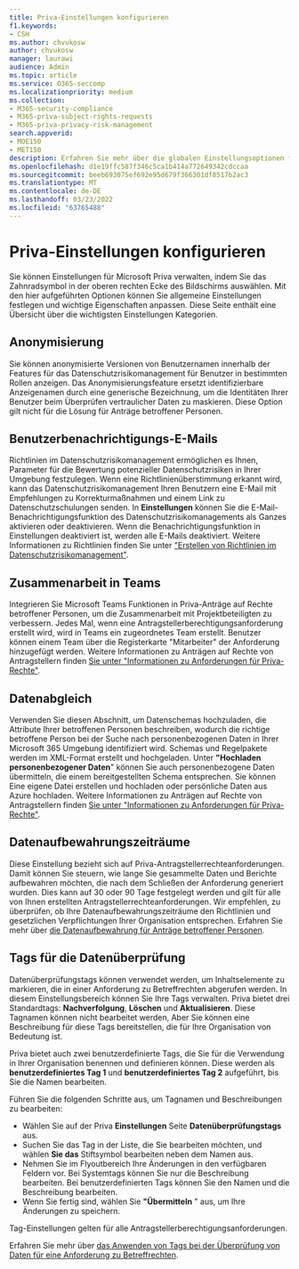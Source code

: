 ```yaml
---
title: Priva-Einstellungen konfigurieren
f1.keywords:
- CSH
ms.author: chvukosw
author: chvukosw
manager: laurawi
audience: Admin
ms.topic: article
ms.service: O365-seccomp
ms.localizationpriority: medium
ms.collection:
- M365-security-compliance
- M365-priva-subject-rights-requests
- M365-priva-privacy-risk-management
search.appverid:
- MOE150
- MET150
description: Erfahren Sie mehr über die globalen Einstellungsoptionen für Microsoft Priva.
ms.openlocfilehash: d1e19ffc587f346c5ca1b414a772649342cdccaa
ms.sourcegitcommit: beeb693075ef692e95d679f366301df8517b2ac3
ms.translationtype: MT
ms.contentlocale: de-DE
ms.lasthandoff: 03/23/2022
ms.locfileid: "63765488"
---
```

# <a name="configure-priva-settings"></a>Priva-Einstellungen konfigurieren

Sie können Einstellungen für Microsoft Priva verwalten, indem Sie das Zahnradsymbol in der oberen rechten Ecke des Bildschirms auswählen. Mit den hier aufgeführten Optionen können Sie allgemeine Einstellungen festlegen und wichtige Eigenschaften anpassen. Diese Seite enthält eine Übersicht über die wichtigsten Einstellungen Kategorien.

## <a name="anonymization"></a>Anonymisierung

Sie können anonymisierte Versionen von Benutzernamen innerhalb der Features für das Datenschutzrisikomanagement für Benutzer in bestimmten Rollen anzeigen. Das Anonymisierungsfeature ersetzt identifizierbare Anzeigenamen durch eine generische Bezeichnung, um die Identitäten Ihrer Benutzer beim Überprüfen vertraulicher Daten zu maskieren. Diese Option gilt nicht für die Lösung für Anträge betroffener Personen.

## <a name="user-notification-emails"></a>Benutzerbenachrichtigungs-E-Mails  

Richtlinien im Datenschutzrisikomanagement ermöglichen es Ihnen, Parameter für die Bewertung potenzieller Datenschutzrisiken in Ihrer Umgebung festzulegen. Wenn eine Richtlinienüberstimmung erkannt wird, kann das Datenschutzrisikomanagement Ihren Benutzern eine E-Mail mit Empfehlungen zu Korrekturmaßnahmen und einem Link zu Datenschutzschulungen senden. In **Einstellungen** können Sie die E-Mail-Benachrichtigungsfunktion des Datenschutzrisikomanagements als Ganzes aktivieren oder deaktivieren. Wenn die Benachrichtigungsfunktion in Einstellungen deaktiviert ist, werden alle E-Mails deaktiviert. Weitere Informationen zu Richtlinien finden Sie unter ["Erstellen von Richtlinien im Datenschutzrisikomanagement"](risk-management-policies.md).

## <a name="teams-collaboration"></a>Zusammenarbeit in Teams  

Integrieren Sie Microsoft Teams Funktionen in Priva-Anträge auf Rechte betroffener Personen, um die Zusammenarbeit mit Projektbeteiligten zu verbessern. Jedes Mal, wenn eine Antragstellerberechtigungsanforderung erstellt wird, wird in Teams ein zugeordnetes Team erstellt. Benutzer können einem Team über die Registerkarte "Mitarbeiter" der Anforderung hinzugefügt werden. Weitere Informationen zu Anträgen auf Rechte von Antragstellern finden [Sie unter "Informationen zu Anforderungen für Priva-Rechte"](subject-rights-requests.md).

## <a name="data-matching"></a>Datenabgleich  

Verwenden Sie diesen Abschnitt, um Datenschemas hochzuladen, die Attribute Ihrer betroffenen Personen beschreiben, wodurch die richtige betroffene Person bei der Suche nach personenbezogenen Daten in Ihrer Microsoft 365 Umgebung identifiziert wird. Schemas und Regelpakete werden im XML-Format erstellt und hochgeladen. Unter **"Hochladen personenbezogener Daten**" können Sie auch personenbezogene Daten übermitteln, die einem bereitgestellten Schema entsprechen. Sie können Eine eigene Datei erstellen und hochladen oder persönliche Daten aus Azure hochladen. Weitere Informationen zu Anträgen auf Rechte von Antragstellern finden [Sie unter "Informationen zu Anforderungen für Priva-Rechte"](subject-rights-requests.md).

## <a name="data-retention-periods"></a>Datenaufbewahrungszeiträume

Diese Einstellung bezieht sich auf Priva-Antragstellerrechteanforderungen. Damit können Sie steuern, wie lange Sie gesammelte Daten und Berichte aufbewahren möchten, die nach dem Schließen der Anforderung generiert wurden. Dies kann auf 30 oder 90 Tage festgelegt werden und gilt für alle von Ihnen erstellten Antragstellerrechteanforderungen. Wir empfehlen, zu überprüfen, ob Ihre Datenaufbewahrungszeiträume den Richtlinien und gesetzlichen Verpflichtungen Ihrer Organisation entsprechen. Erfahren Sie mehr über [die Datenaufbewahrung für Anträge betroffener Personen](subject-rights-requests-reports.md#retention-periods-for-reports-and-data).

## <a name="data-review-tags"></a>Tags für die Datenüberprüfung

Datenüberprüfungstags können verwendet werden, um Inhaltselemente zu markieren, die in einer Anforderung zu Betreffrechten abgerufen werden. In diesem Einstellungsbereich können Sie Ihre Tags verwalten. Priva bietet drei Standardtags: **Nachverfolgung**, **Löschen** und **Aktualisieren**. Diese Tagnamen können nicht bearbeitet werden, Aber Sie können eine Beschreibung für diese Tags bereitstellen, die für Ihre Organisation von Bedeutung ist.

Priva bietet auch zwei benutzerdefinierte Tags, die Sie für die Verwendung in Ihrer Organisation benennen und definieren können. Diese werden als **benutzerdefiniertes Tag 1** und **benutzerdefiniertes Tag 2** aufgeführt, bis Sie die Namen bearbeiten.

Führen Sie die folgenden Schritte aus, um Tagnamen und Beschreibungen zu bearbeiten:

- Wählen Sie auf der Priva **Einstellungen** Seite **Datenüberprüfungstags** aus.
- Suchen Sie das Tag in der Liste, die Sie bearbeiten möchten, und wählen **Sie das** Stiftsymbol bearbeiten neben dem Namen aus.
- Nehmen Sie im Flyoutbereich Ihre Änderungen in den verfügbaren Feldern vor. Bei Systemtags können Sie nur die Beschreibung bearbeiten. Bei benutzerdefinierten Tags können Sie den Namen und die Beschreibung bearbeiten.
- Wenn Sie fertig sind, wählen Sie **"Übermitteln** " aus, um Ihre Änderungen zu speichern.

Tag-Einstellungen gelten für alle Antragstellerberechtigungsanforderungen.

Erfahren Sie mehr über [das Anwenden von Tags bei der Überprüfung von Daten für eine Anforderung zu Betreffrechten](subject-rights-requests-data-review.md#apply-tags).